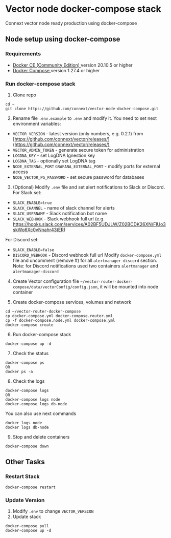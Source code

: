 
# Vector node docker-compose stack

Connext vector node ready production using docker-compose

## Node setup using docker-compose

### Requirements
* [ Docker CE (Community Edition) ](https://docs.docker.com/install/) version 20.10.5 or higher
* [ Docker Compose ](https://docs.docker.com/compose/install/) version 1.27.4 or higher

### Run docker-compose stack

1. Clone repo
```
cd ~
git clone https://github.com/connext/vector-node-docker-compose.git
```

2. Rename file `.env.example` to `.env` and modify it. You need to set next environment variables:
- `VECTOR_VERSION` - latest version (only numbers, e.g. 0.2.1) from [https://github.com/connext/vector/releases/](https://github.com/connext/vector/releases/)
- `VECTOR_ADMIN_TOKEN` - generate secure token for administration
- `LOGDNA_KEY` - set LogDNA Ignestion key
- `LOGDNA_TAG` - optionally set LogDNA tag
- `NODE_EXTERNAL_PORT` `GRAFANA_EXTERNAL_PORT` - modify ports for external access
- `NODE_VECTOR_PG_PASSWORD` - set secure password for databases

3. (Optional) Modify `.env` file and set alert notifications to Slack or Discord.
For Slack set:
- `SLACK_ENABLE=true`
- `SLACK_CHANNEL` - name of slack channel for alerts
- `SLACK_USERNAME` - Slack notification bot name
- `SLACK_WEBHOOK` - Slack webhook full url (e.g. https://hooks.slack.com/services/A02BF5UDJLW/Z02BCDK26XN/FlUo3skWo6Xc0vNnahr43tER)

For Discord set:
- `SLACK_ENABLE=false`
- `DISCORD_WEBHOOK` - Discord webhook full url
Modify `docker-compose.yml` file and uncomment (remove #) for all `alertmanager-discord` section.
Note: for Discord notifications used two containers `alertmanager` and `alertmanager-discord`

4. Create Vector configuration file `~/vector-router-docker-compose/data/vectorConfig/config.json`, it will be mounted into node container

5. Create docker-compose services, volumes and network
```
cd ~/vector-router-docker-compose
cp docker-compose.yml docker-compose.router.yml
cp -f docker-compose.node.yml docker-compose.yml
docker-compose create
```

6. Run docker-compose stack
```
docker-compose up -d
```

7. Check the status
```
docker-compose ps
OR
docker ps -a
```

8. Check the logs
```
docker-compose logs
OR
docker-compose logs node
docker-compose logs db-node
```
You can also use next commands
```
docker logs node
docker logs db-node
```

9. Stop and delete containers
```
docker-compose down
```

## Other Tasks

### Restart Stack
```
docker-compose restart
```

### Update Version
1. Modify `.env` to change `VECTOR_VERSION`
2. Update stack
```
docker-compose pull
docker-compose up -d
```

